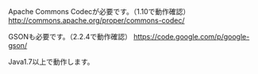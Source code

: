 Apache Commons Codecが必要です。（1.10で動作確認）
http://commons.apache.org/proper/commons-codec/

GSONも必要です。（2.2.4で動作確認）
https://code.google.com/p/google-gson/

Java1.7以上で動作します。
